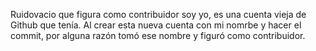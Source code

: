 Ruidovacio que figura como contribuidor soy yo, es una cuenta vieja de Github que tenía. Al crear esta nueva cuenta con mi nomrbe y hacer el commit, por alguna razón tomó ese nombre y figuró como contribuidor.
